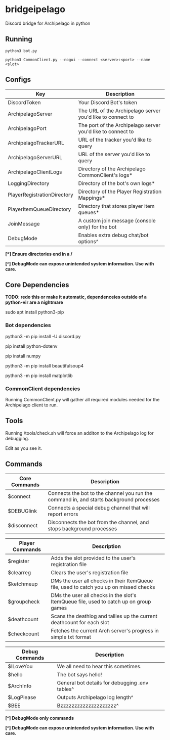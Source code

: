 # bridgeipelago

Discord bridge for Archipelago in python

## Running

`python3 bot.py`

`python3 CommonClient.py --nogui --connect <server>:<port> --name <slot>`


## Configs
|Key|Description|
|---|---|
|DiscordToken|Your Discord Bot's token|
|ArchipelagoServer|The URL of the Archipelago server you'd like to connect to|
|ArchipelagoPort|The port of the Archipelago server you'd like to connect to|
|ArchipelagoTrackerURL|URL of the tracker you'd like to query|
|ArchipelagoServerURL|URL of the server you'd like to query|
|ArchipelagoClientLogs|Directory of the Archipelago CommonClient's logs*|
|LoggingDirectory|Directory of the bot's own logs*|
|PlayerRegistrationDirectory|Directory of the Player Registration Mappings*|
|PlayerItemQueueDirectory|Directory that stores player item queues*|
|JoinMessage|A custom join message (console only) for the bot|
|DebugMode|Enables extra debug chat/bot options^|


**\[*] Ensure directories end in a /**

**\[^] DebugMode can expose unintended system information. Use with care.**

## Core Dependencies

**TODO: redo this or make it automatic, dependenceies outside of a python-vir are a nightmare**

sudo apt install python3-pip

### Bot dependencies

python3 -m pip install -U discord.py

pip install python-dotenv

pip install numpy

python3 -m pip install beautifulsoup4

python3 -m pip install matplotlib



### CommonClient dependencies

Running CommonClient.py will gather all required modules needed for the Archipelago client to run.

## Tools

Running /tools/check.sh will force an additon to the Archipelago log for debugging.

Edit as you see it.


## Commands

|Core Commands|Description|
|---|---|
|$connect|Connects the bot to the channel you run the command in, and starts background processes|
|$DEBUGlink|Connects a special debug channel that will report errors|
|$disconnect|Disconnects the bot from the channel, and stops background processes|

|Player Commands|Description|
|---|---|
|$register <slot>|Adds the slot provided to the user's registration file|
|$clearreg|Clears the user's registration file|
|$ketchmeup|DMs the user all checks in their ItemQueue file, used to catch you up on missed checks|
|$groupcheck <slot>|DMs the user all checks in the slot's ItemQueue file, used to catch up on group games|
|$deathcount|Scans the deathlog and tallies up the current deathcount for each slot|
|$checkcount|Fetches the current Arch server's progress in simple txt format|

|Debug Commands|Description|
|---|---|
|$ILoveYou|We all need to hear this sometimes.|
|$hello|The bot says hello!|
|$ArchInfo|General bot details for debugging .env tables^|
|$LogPlease|Outputs Archipelago log length^|
|$BEE|Bzzzzzzzzzzzzzzzzzzzz^|

**\[^] DebugMode only commands**

**\[^] DebugMode can expose unintended system information. Use with care.**


  
